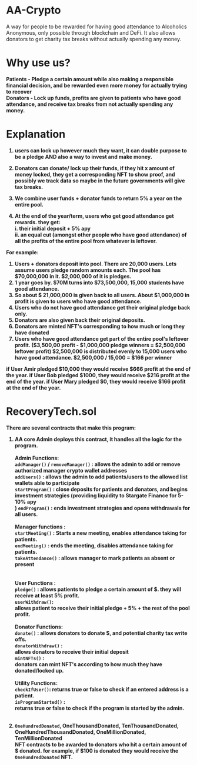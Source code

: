 # AA-Crypto <br/>
A way for people to be rewarded for having good attendance to Alcoholics Anonymous, only possible through blockchain and DeFi. It also allows donators to get charity tax breaks without actually spending any money.<br/>

# Why use us? <br/>
<b> Patients <b/> - Pledge a certain amount while also making a responsible financial decision, and be rewarded even more money for actually trying to recover <br/>
<b> Donators <b/> - Lock up funds, profits are given to patients who have good attendance, and receive tax breaks from not actually spending any money.

# Explanation <br/>
1. users can lock up however much they want, it can double purpose to be a pledge AND also a way to invest and make money. 

2. Donators can donate/ lock up their funds, if they hit x amount of money locked, they get a corresponding NFT to show proof, and possibly we track data so maybe in the future governments will give tax breaks.

3. We combine user funds + donator funds to return 5% a year on the entire pool.

4. At the end of the year/term, users who get good attendance get rewards. 
they get: <br/>
     i. their initial deposit + 5% apy <br/>
     ii. an equal cut (amongst other people who have good attendance) of all the profits of the entire pool from whatever is leftover. <br/>

For example: 
 1. Users + donators deposit into pool. There are 20,000 users. Lets assume users pledge random amounts each. The pool has $70,000,000 in it. $2,000,000 of it is pledges.
2. 1 year goes by. $70M turns into $73,500,000,   15,000 students have good attendance.
3. So about $  21,000,000  is given back to all users. About $1,000,000 in profit is given to users who have good attendance. 
4. Users who do not have good attendance get their original pledge back only.
5. Donators are also given back their original deposits.
6. Donators are minted NFT's corresponding to how much or long they have donated
7. Users who have good attendance get part of the entire pool's leftover profit. 
($3,500,00 profit - $1,000,000 pledge winners = $2,500,000 leftover profit)
$2,500,000 is distributed evenly to 15,000 users who have good attendance.
$2,500,000 / 15,000 = $166 per winner

if User Amir pledged $10,000 they would receive $666 profit at the end of the year.
if User Bob pledged $1000, they would receive $216 profit at the end of the year.
if User Mary pledged $0, they would receive $166 profit at the end of the year. 


# RecoveryTech.sol <br/>
There are several contracts that make this program: <br/>
1. <b>AA core </b>
Admin deploys this contract, it handles all the logic for the program. <br/><br/>
__<b>Admin Functions:</b>__ <br/>
<b>`addManager()` / `removeManager()`</b> : allows the admin to add or remove authorized manager crypto wallet addresses <br/>
<b>`addUsers()` :</b> allows the admin to add patients/users to the allowed list wallets able to participate <br/>
<b>`startProgram()` : </b> close deposits for patients and donators, and begins investment strategies (providing liquidity to Stargate Finance for <b>5-10% apy <br/>)
<b>`endProgram()` : </b> ends investment strategies and opens withdrawals for all users. <br/> <br/>
<b> Manager functions : </b> <br/>
<b> `startMeeting()` : </b> Starts a new meeting, enables attendance taking for patients. <br/>
<b> `endMeeting()` : </b> ends the meeting, disables attendance taking for patients. <br/>
<b> `takeAttendance()` : </b> allows manager to mark patients as absent or present <br/> <br/> <br/>
<b> User Functions : </b> <br/>
<b> `pledge()` :</b> allows patients to pledge a certain amount of $. they will receive at least 5% profit.<br/>
<b> `userWithdraw()`: <br/> allows patient to receive their initial pledge + 5% + the rest of the pool profit. <br/> <br/>
<b> Donator Functions: </b> <br/>
<b> `donate()` : </b> allows donators to donate $, and potential charity tax write offs. <br/>
<b> `donatorWithdraw()` : <br/> allows donators to receive their initial deposit <br/>
<b> `mintNFTs()` : <br/> donators can mint NFT's according to how much they have donated/locked up. <br/> <br/>
<b> Utility Functions: <b> <br/>
<b> `checkIfUser()`: returns true or false to check if an entered address is a patient. <br/>
<b> `isProgramStarted()` : <br/> returns true or false to check if the program is started by the admin. <br/> <br/>

2. <b> `OneHundredDonated`, OneThousandDonated, TenThousandDonated, OneHundredThousandDonated, OneMillionDonated, TenMillionDonated </b> <br/>
NFT contracts to be awarded to donators who hit a certain amount of $ donated. for example, if $100 is donated they would receive the `OneHundredDonated` NFT.






